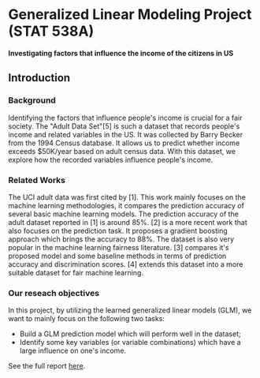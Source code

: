 # Generalized Linear Modeling Project (STAT 538A)

**Investigating factors that influence the income of the citizens in US**

## Introduction

### Background

Identifying the factors that influence people's income is crucial for a fair society. The "Adult Data Set"[5] is such a dataset that records people's income and related variables in the US. It was collected by Barry Becker from the 1994 Census database. It allows us to predict whether income exceeds \$50K/year based on adult census data. With this dataset, we explore how the recorded variables influence people's income.

### Related Works

The UCI adult data was first cited by [1]. This work mainly focuses on the machine learning methodologies, it compares the prediction accuracy of several basic machine learning models. The prediction accuracy of the adult dataset reported in [1] is around 85%. [2] is a more recent work that also focuses on the prediction task. It proposes a gradient boosting approach which brings the accuracy to 88%. The dataset is also very popular in the machine learning fairness literature. [3] compares it's proposed model and some baseline methods in terms of prediction accuracy and discrimination scores. [4] extends this dataset into a more suitable dataset for fair machine learning. 


###  Our reseach objectives

In this project, by utilizing the learned generalized linear models (GLM), we want to mainly focus on the following two tasks:
* Build a GLM prediction model which will perform well in the dataset;
* Identify some key variables (or variable combinations) which have a large influence on one's income.

See the full report [here](https://github.com/trevorkwan/Generalized-Linear-Modeling-Project-STAT-538A/blob/main/final_report.ipynb).
